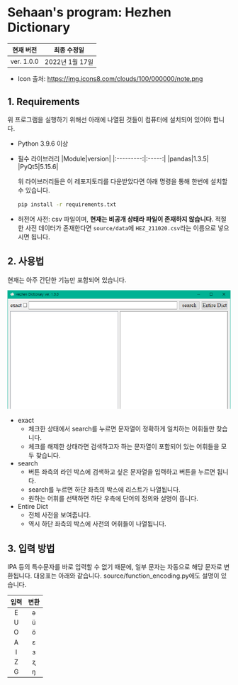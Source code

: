 # Sehaan's program: Hezhen Dictionary

|현재 버전|최종 수정일|
|:-------:|:---------:|
|ver. 1.0.0|2022년 1월 17일|

- Icon 출처: https://img.icons8.com/clouds/100/000000/note.png

## 1. Requirements
위 프로그램을 실행하기 위해선 아래에 나열된 것들이 컴퓨터에 설치되어 있어야 합니다.
- Python 3.9.6 이상
- 필수 라이브러리
  |Module|version|
  |:---------:|:-----:|
  |pandas|1.3.5|
  |PyQt5|5.15.6|
  
  위 라이브러리들은 이 레포지토리를 다운받았다면 아래 명령을 통해 한번에 설치할 수 있습니다.
  ```cmd
  pip install -r requirements.txt
  ```
- 허전어 사전: csv 파일이며, **현재는 비공개 상태라 파일이 존재하지 않습니다**. 적절한 사전 데이터가 존재한다면 `source/data`에 `HEZ_211020.csv`라는 이름으로 넣으시면 됩니다.

## 2. 사용법
현재는 아주 간단한 기능만 포함되어 있습니다.<br>

![content](content.png)

- exact
  - 체크한 상태에서 search를 누르면 문자열이 정확하게 일치하는 어휘들만 찾습니다.
  - 체크를 해제한 상태라면 검색하고자 하는 문자열이 포함되어 있는 어휘들을 모두 찾습니다.
- search
  - 버튼 좌측의 라인 박스에 검색하고 싶은 문자열을 입력하고 버튼을 누르면 됩니다.
  - search를 누르면 하단 좌측의 박스에 리스트가 나열됩니다.
  - 원하는 어휘를 선택하면 하단 우측에 단어의 정의와 설명이 뜹니다.
- Entire Dict
  - 전체 사전을 보여줍니다.
  - 역시 하단 좌측의 박스에 사전의 어휘들이 나열됩니다.

## 3. 입력 방법
IPA 등의 특수문자를 바로 입력할 수 없기 때문에, 일부 문자는 자동으로 해당 문자로 변환됩니다. 대응표는 아래와 같습니다. source/function_encoding.py에도 설명이 있습니다.

|입력|변환|
|:--:|:--:|
|E|ə|
|U|ü|
|O|ö|
|A|ɛ|
|I|ɜ|
|Z|ʐ|
|G|ŋ|